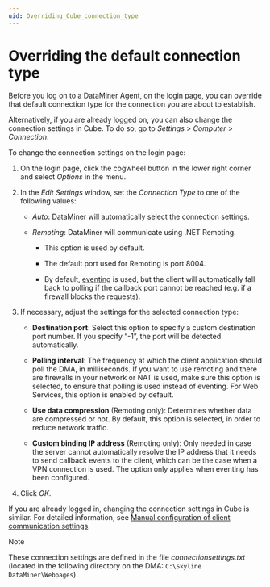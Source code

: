 ```yaml
---
uid: Overriding_Cube_connection_type
---
```


# Overriding the default connection type

Before you log on to a DataMiner Agent, on the login page, you can override that default connection type for the connection you are about to establish.

Alternatively, if you are already logged on, you can also change the connection settings in Cube. To do so, go to *Settings* > *Computer* > *Connection*.

To change the connection settings on the login page:

1. On the login page, click the cogwheel button in the lower right corner and select *Options* in the menu.

1. In the *Edit Settings* window, set the *Connection Type* to one of the following values:

   - *Auto*: DataMiner will automatically select the connection settings.

   <!-- - *gRPC*: Available from DataMiner 10.3.0/10.3.x onwards. DataMiner will communicate using HTTPS via the API Gateway, using gRPC GZIP compression. By default, this requires the use of the standard HTTPS port 443. -->

   - *Remoting*: DataMiner will communicate using .NET Remoting.

     - This option is used by default.

     - The default port used for Remoting is port 8004.

     - By default, [eventing](xref:Eventing_or_polling) is used, but the client will automatically fall back to polling if the callback port cannot be reached (e.g. if a firewall blocks the requests).

1. If necessary, adjust the settings for the selected connection type:

   - **Destination port**: Select this option to specify a custom destination port number. If you specify “-1”, the port will be detected automatically.

   - **Polling interval**: The frequency at which the client application should poll the DMA, in milliseconds. If you want to use remoting and there are firewalls in your network or NAT is used, make sure this option is selected, to ensure that polling is used instead of eventing. For Web Services, this option is enabled by default.

   - **Use data compression** (Remoting only): Determines whether data are compressed or not. By default, this option is selected, in order to reduce network traffic.

   - **Custom binding IP address** (Remoting only): Only needed in case the server cannot automatically resolve the IP address that it needs to send callback events to the client, which can be the case when a VPN connection is used. The option only applies when eventing has been configured.

1. Click *OK*.

If you are already logged in, changing the connection settings in Cube is similar. For detailed information, see [Manual configuration of client communication settings](xref:DMA_configuration_related_to_client_applications#manual-configuration-of-client-communication-settings).

> [!NOTE]
> These connection settings are defined in the file *connectionsettings.txt* (located in the following directory on the DMA: `C:\Skyline DataMiner\Webpages`).
